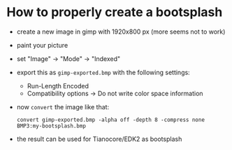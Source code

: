 
# How to properly create a bootsplash

* create a new image in gimp with 1920x800 px 
  (more seems not to work)

* paint your picture 

* set "Image" -> "Mode" -> "Indexed"

* export this as `gimp-exported.bmp` with the following settings:
  * Run-Length Encoded
  * Compatibility options -> Do not write color space information

* now `convert` the image like that:
  ```
  convert gimp-exported.bmp -alpha off -depth 8 -compress none BMP3:my-bootsplash.bmp
  ```

* the result can be used for Tianocore/EDK2 as bootsplash


